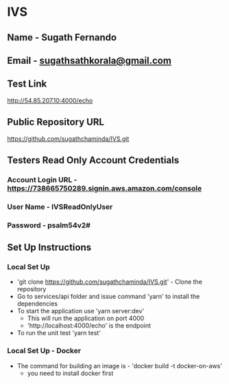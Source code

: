 # IVS
## Name - Sugath Fernando
## Email - sugathsathkorala@gmail.com
    
## Test Link
http://54.85.207.10:4000/echo

## Public Repository URL
https://github.com/sugathchaminda/IVS.git

## Testers Read Only Account Credentials
### Account Login URL - https://738665750289.signin.aws.amazon.com/console
### User Name - IVSReadOnlyUser
### Password - psalm54v2#

## Set Up Instructions
### Local Set Up
* 'git clone https://github.com/sugathchaminda/IVS.git' - Clone the repository
* Go to services/api folder and issue command 'yarn' to install the dependencies
* To start the application use 'yarn server:dev'
  - This will run the application on port 4000
  - 'http://localhost:4000/echo' is the endpoint
* To run the unit test 'yarn test' 

### Local Set Up - Docker
* The command for building an image is - 'docker build -t docker-on-aws'
    - you need to install docker first
